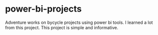 # power-bi-projects

Adventure works on bycycle projects using power bi tools. I learned a lot from this project. This project is simple and informative.
